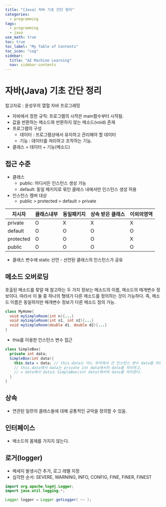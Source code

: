 ```yaml
---
title: "[Java] 자바 기초 간단 정리" 
categories:
  - programming
tags:
  - programming
  - java
use_math: true
toc: true
toc_label: "My Table of Contents"
toc_icon: "cog"
sidebar:
  title: "AI Machine Learning"
  nav: sidebar-contents
---
```


# 자바(Java) 기초 간단 정리

참고자료 : 윤성우의 열혈 자바 프로그래밍

* 자바에서 정한 규칙: 프로그램의 시작은 main함수부터 시작됨.
* 값을 반환하는 메소드와 반환하지 않는 메소드(void) 존재
* 프로그램의 구성
  * 데이터 : 프로그램상에서 유지하고 관리해야 할 데이터
  * 기능 : 데이터를 처리하고 조작하는 기능.
* 클래스 = 데이터 + 기능(메소드)

## 접근 수준 
* 클래스
  * public: 어디서든 인스턴스 생성 가능
  * default: 동일 패키지로 묶인 클래스 내에서만 인스턴스 생성 허용
* 인스턴스 멤버 대상
  * public > protected > default > private
 
지시자 | 클래스내부 | 동일패키지 | 상속 받은 클래스 | 이외의영역
------|----------|-----------|---------------|----------
private | O | X | X | X 
default | O | O | O | O
protected | O | O | O | X
public | O | O | O | O

* 클래스 변수에 static 선언 - 선언된 클래스의 인스턴스가 공유

## 메소드 오버로딩 

호출된 메소드를 찾알 때 참고하는 두 가지 정보는 메소드의 이름, 메소드의 매개변수 정보이다. 
따라서 이 둘 중 하나의 형태가 다른 메소드를 정의하는 것이 가능하다. 
즉, 메소드 이름은 동일하지만 매개변수 정보가 다른 메소드 정의 가능.

```java
class MyHome{
  void mySimpleRoom(int n){...}
  void mySimpleRoom(int n1, int n2){...}
  void mySimpleRoom(double d1, double d2){...}
}
```

* this를 이용한 인스턴스 변수 접근

```java
class SimpleBox{
  private int data;
  SimpleBox(int data){
    this.data = data; // this.data는 어느 위치에서 건 인스턴스 변수 data를 의미함
    // this.data에서 data는 private int data에서의 data를 의미하고,
    // = data에서 data는 SimpleBox(int data)에서의 data를 의미한다.
  }
}
```

## 상속
* 연관된 일련의 클래스들에 대해 공통적인 규악을 정의할 수 있음.

## 인터페이스
* 메소드의 몸체를 가지지 않는다.

## 로거(logger)
* 메세지 발생시간 추가, 로그 레벨 지정
* 심각한 순서: SEVERE, WARNING, INFO, CONFIG, FINE, FINER, FINEST

```java
import org.apache.log4j.Logger;
import java.util.logging.*;

Logger logger = Logger.getLogger( ~~ );
```
